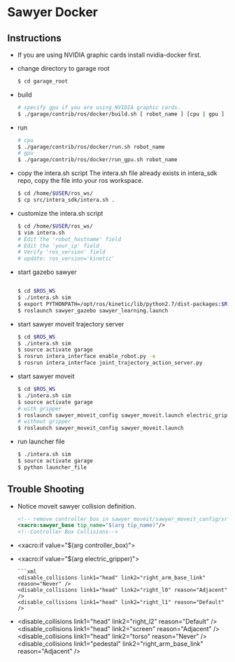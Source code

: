 # Sawyer Docker
## Instructions
- If you are using NVIDIA graphic cards
    install nvidia-docker first.
- change directory to garage root
    ```bash
    $ cd garage_root
    ```
- build
    ```bash
    # specify gpu if you are using NVIDIA graphic cards.
    $ ./garage/contrib/ros/docker/build.sh [ robot_name ] [cpu | gpu ]
    ```
- run
    ```bash
    # cpu
    $ ./garage/contrib/ros/docker/run.sh robot_name
    # gpu
    $ ./garage/contrib/ros/docker/run_gpu.sh robot_name
    ```
- copy the intera.sh script
    The intera.sh file already exists in intera_sdk repo, copy the file into your ros workspace.

    ```bash
    $ cd /home/$USER/ros_ws/
    $ cp src/intera_sdk/intera.sh .
    ```
- customize the intera.sh script
    ```bash
    $ cd /home/$USER/ros_ws/
    $ vim intera.sh
    # Edit the 'robot_hostname' field
    # Edit the 'your_ip' field
    # Verify 'ros_version' field
    # update: ros_version='kinetic'
    ```
- start gazebo sawyer
    ```bash

    $ cd $ROS_WS
    $ ./intera.sh sim
    $ export PYTHONPATH=/opt/ros/kinetic/lib/python2.7/dist-packages:$ROS_WS/devel/lib/python3/dist-packages
    $ roslaunch sawyer_gazebo sawyer_learning.launch
    ```
- start sawyer moveit trajectory server
    ```bash
    $ cd $ROS_WS
    $ ./intera.sh sim
    $ source activate garage
    $ rosrun intera_interface enable_robot.py -e
    $ rosrun intera_interface joint_trajectory_action_server.py
    ```
- start sawyer moveit
    ```bash
    $ cd $ROS_WS
    $ ./intera.sh sim
    $ source activate garage
    # with gripper
    $ roslaunch sawyer_moveit_config sawyer_moveit.launch electric_gripper:=true
    # without gripper
    $ roslaunch sawyer_moveit_config sawyer_moveit.launch
    ```
- run launcher file
    ```bash
    $ ./intera.sh sim
    $ source activate garage
    $ python launcher_file
    ```

## Trouble Shooting
- Notice moveit sawyer collision definition.
    ```xml
    <!-- remove controller_box in sawyer_moveit/sawyer_moveit_config/srdf/sawyer.srdf.xacro -->
    <xacro:sawyer_base tip_name="$(arg tip_name)"/>
    <!--Controller Box Collisions-->
-  <xacro:if value="$(arg controller_box)">
+  <!--xacro:if value="$(arg controller_box)">
     <xacro:include filename="$(find sawyer_moveit_config)/srdf/controller_box.srdf.xacro" />
     <xacro:controller_box/>
-  </xacro:if>
+  </xacro:if-->
   <!--Right End Effector Collisions-->
   <xacro:if value="$(arg electric_gripper)">
    ```
    ```xml
    <disable_collisions link1="head" link2="right_arm_base_link" reason="Never" />
    <disable_collisions link1="head" link2="right_l0" reason="Adjacent" />
    <disable_collisions link1="head" link2="right_l1" reason="Default" />
+   <disable_collisions link1="head" link2="right_l2" reason="Default" />
    <disable_collisions link1="head" link2="screen" reason="Adjacent" />
    <disable_collisions link1="head" link2="torso" reason="Never" />
    <disable_collisions link1="pedestal" link2="right_arm_base_link" reason="Adjacent" />
    ```
